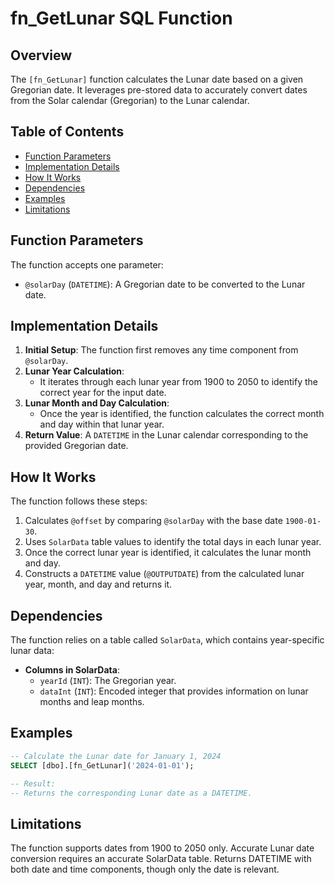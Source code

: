 # fn_GetLunar SQL Function

## Overview

The `[fn_GetLunar]` function calculates the Lunar date based on a given Gregorian date. It leverages pre-stored data to accurately convert dates from the Solar calendar (Gregorian) to the Lunar calendar.

## Table of Contents

- [Function Parameters](#function-parameters)
- [Implementation Details](#implementation-details)
- [How It Works](#how-it-works)
- [Dependencies](#dependencies)
- [Examples](#examples)
- [Limitations](#limitations)

## Function Parameters

The function accepts one parameter:
- `@solarDay` (`DATETIME`): A Gregorian date to be converted to the Lunar date.

## Implementation Details

1. **Initial Setup**: The function first removes any time component from `@solarDay`.
2. **Lunar Year Calculation**: 
   - It iterates through each lunar year from 1900 to 2050 to identify the correct year for the input date.
3. **Lunar Month and Day Calculation**: 
   - Once the year is identified, the function calculates the correct month and day within that lunar year.
4. **Return Value**: A `DATETIME` in the Lunar calendar corresponding to the provided Gregorian date.

## How It Works

The function follows these steps:
1. Calculates `@offset` by comparing `@solarDay` with the base date `1900-01-30`.
2. Uses `SolarData` table values to identify the total days in each lunar year.
3. Once the correct lunar year is identified, it calculates the lunar month and day.
4. Constructs a `DATETIME` value (`@OUTPUTDATE`) from the calculated lunar year, month, and day and returns it.

## Dependencies

The function relies on a table called `SolarData`, which contains year-specific lunar data:
- **Columns in SolarData**:
  - `yearId` (`INT`): The Gregorian year.
  - `dataInt` (`INT`): Encoded integer that provides information on lunar months and leap months.

## Examples

```sql
-- Calculate the Lunar date for January 1, 2024
SELECT [dbo].[fn_GetLunar]('2024-01-01');

-- Result:
-- Returns the corresponding Lunar date as a DATETIME.
```

## Limitations
The function supports dates from 1900 to 2050 only.
Accurate Lunar date conversion requires an accurate SolarData table.
Returns DATETIME with both date and time components, though only the date is relevant.

